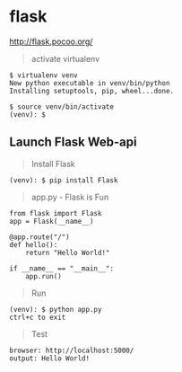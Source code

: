 # flask

http://flask.pocoo.org/

> activate virtualenv

```
$ virtualenv venv
New python executable in venv/bin/python
Installing setuptools, pip, wheel...done.

$ source venv/bin/activate
(venv): $ 
```

## Launch Flask Web-api

> Install Flask

```
(venv): $ pip install Flask
```

> app.py - Flask is Fun

```
from flask import Flask
app = Flask(__name__)

@app.route("/")
def hello():
    return "Hello World!"

if __name__ == "__main__":
    app.run()
```

> Run

```
(venv): $ python app.py
ctrl+c to exit
```

> Test

```
browser: http://localhost:5000/
output: Hello World!
```
